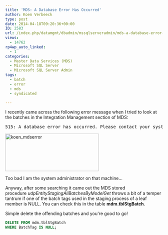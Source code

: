 ```yaml
---
title: 'MDS: A Database Error Has Occurred'
author: Koen Verbeeck
type: post
date: 2014-04-18T09:20:36+00:00
ID: 2583
url: /index.php/datamgmt/dbadmin/mssqlserveradmin/mds-a-database-error-has-occurred/
views:
  - 14762
rp4wp_auto_linked:
  - 1
categories:
  - Master Data Services (MDS)
  - Microsoft SQL Server
  - Microsoft SQL Server Admin
tags:
  - batch
  - error
  - mds
  - syndicated

---
```

I recently came across the following error message when I tried to look at the batches in the Integration Management section of MDS:

<pre parse="no">515: A database error has occurred. Please contact your system administrator</pre>

[<img class="alignnone size-full wp-image-2585" alt="koen_mdserror" src="/wp-content/uploads/2014/04/koen_mdserror.png" width="299" height="120" />][1]

Too bad I am the system administrator on that machine...

Anyway, after some searching it came out the MDS stored procedure _udpEntityStagingAllBatchesByModelGet_ throws a bit of a temper tantrum if one of the batch tags used in the staging process of a leaf member is NULL. You can check this in the table **mdm.tblStgBatch**.

Simple delete the offending batches and you're good to go!

```sql
DELETE FROM mdm.tblStgBatch
WHERE BatchTag IS NULL;
```


 [1]: /wp-content/uploads/2014/04/koen_mdserror.png
